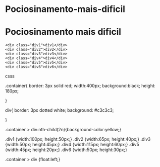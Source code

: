 # Pociosinamento-mais-dificil

<!DOCTYPE html>
<html lang="en">
<head>
    <meta charset="UTF-8">
    <meta http-equiv="X-UA-Compatible" content="IE=edge">
    <meta name="viewport" content="width=device-width, initial-scale=1.0">
    <title>Pociosinamento CSS</title>
    <link rel="stylesheet" href="o.css" type="text/css"/>
</head>
<body>
    <h1>Pociosinamento mais dificil</h1>


<div class ="container">

    <div class="div1">div1</div>
    <div class="div2">div2</div>
    <div class="div3">div3</div>
    <div class="div4">div4</div>
    <div class="div5">div5</div>
    <div class="div6">div6</div>
    
</div>



</body>
</html>



csss



.container{
border: 3px solid red;
width:400px;
background:black;
height: 180px;


}
    
div{
border: 3px dotted white;
background: #c3c3c3;

}

.container > div:nth-child(2n){background-color:yellow;}

.div1 {width:100px; height:50px;}
.div2 {width:65px; height:40px;}
.div3 {width:50px; height:45px;}
.div4 {width:115px; height:60px;}
.div5 {width:45px; height:20px;}
.div6 {width:50px; height:30px;}

.container > div {float:left;}
       

      
      
    
